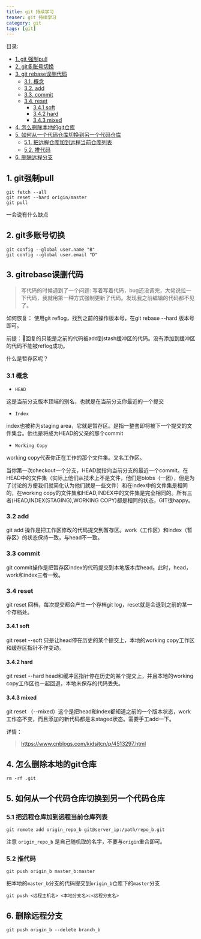 ```yaml
---
title: git 持续学习
teaser: git 持续学习
category: git
tags: [git]
---
```



 目录:

<!-- TOC -->

- [1. git 强制pull](#1-git强制pull)
- [2. git多账号切换](#2-git多账号切换)
- [3. git rebase误删代码](#3-gitrebase误删代码)
    - [3.1. 概念](#31-概念)
    - [3.2. add](#32-add)
    - [3.3. commit](#33-commit)
    - [3.4. reset](#34-reset)
        - [3.4.1 soft](#341-soft)
        - [3.4.2 hard](#342-hard)
        - [3.4.3 mixed](#343-mixed)
- [4. 怎么删除本地的git仓库](#4-怎么删除本地的git仓库)
- [5. 如何从一个代码仓库切换到另一个代码仓库](#5-如何从一个代码仓库切换到另一个代码仓库)
    - [5.1. 把远程仓库加到远程当前仓库列表](#51-把远程仓库加到远程当前仓库列表)
    - [5.2. 推代码](#52-推代码)
- [6. 删除远程分支](#6-删除远程分支)
<!-- /TOC -->
 
 ## 1. git强制pull

```
git fetch --all 
git reset --hard origin/master
git pull
```
一会说有什么缺点
 
## 2. git多账号切换

```
git config --global user.name "B"
git config --global user.email "D"
```
## 3. gitrebase误删代码

> 写代码的时候遇到了一个问题: 写着写着代码，bug还没调完，大佬说拉一下代码，我就用第一种方式强制更新了代码。发现我之前编辑的代码都不见了。

如何恢复：
使用git reflog，找到之前的操作版本号，在git rebase --hard 版本号即可。


前提：回复的只能是之前的代码被add到stash缓冲区的代码。没有添加到缓冲区的代码不能被reflog成功。


什么是暂存区呢？

### 3.1 概念

- `HEAD`

这是当前分支版本顶端的别名，也就是在当前分支你最近的一个提交

- `Index`

index也被称为staging area，它就是暂存区。是指一整套即将被下一个提交的文件集合。他也是将成为HEAD的父亲的那个commit

- `Working Copy`

working copy代表你正在工作的那个文件集。又名工作区。

当你第一次checkout一个分支，HEAD就指向当前分支的最近一个commit。在HEAD中的文件集（实际上他们从技术上不是文件，他们是blobs（一团），但是为了讨论的方便我们就简化认为他们就是一些文件）和在index中的文件集是相同的，在working copy的文件集和HEAD,INDEX中的文件集是完全相同的。所有三者(HEAD,INDEX(STAGING),WORKING COPY)都是相同的状态，GIT很happy。

### 3.2 add

 git add 操作是把工作区修改的代码提交到暂存区。work（工作区）和index（暂存区）的状态保持一致，与head不一致。

### 3.3 commit

git commit操作是把暂存区index的代码提交到本地版本库head。此时，head，work和index三者一致。

### 3.4 reset

git reset 回档，每次提交都会产生一个存档git log，reset就是会退到之前的某一个存档处。

#### 3.4.1 soft

git reset --soft 只是让head停在历史的某个提交上，本地的working copy工作区和缓存区指针不作变动。

#### 3.4.2 hard

git reset --hard head和缓冲区指针停在历史的某个提交上，并且本地的working copy工作区也一起回退，本地未保存的代码丢失。

#### 3.4.3 mixed
git reset （--mixed）这个是把head和index都知道之前的一个版本状态，work工作态不变，而且添加的新代码都是未staged状态。需要手工add一下。


详情：
> https://www.cnblogs.com/kidsitcn/p/4513297.html


## 4. 怎么删除本地的git仓库
```rm -rf .git```



## 5. 如何从一个代码仓库切换到另一个代码仓库


### 5.1 把远程仓库加到远程当前仓库列表
```
git remote add origin_repo_b git@server_ip:/path/repo_b.git
```
注意 `origin_repo_b` 是自己随机取的名字，不要与`origin`重合即可。

### 5.2 推代码

```
git push origin_b master_b:master
```
把本地的`master_b`分支的代码提交到`origin_b`仓库下的`master`分支

```
git push <远程主机名> <本地分支名>:<远程分支名>
```


## 6. 删除远程分支

```
git push origin_b --delete branch_b
```


